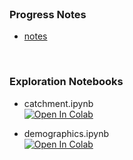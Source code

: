 <br>

### Progress Notes

* [notes](notes/notes.pdf)

<br>

### Exploration Notebooks

* catchment.ipynb<br>
  [![Open In Colab](https://colab.research.google.com/assets/colab-badge.svg)](https://colab.research.google.com/github/premodelling/infections/blob/develop/notebooks/explorations/catchment.ipynb)

* demographics.ipynb<br>
  [![Open In Colab](https://colab.research.google.com/assets/colab-badge.svg)](https://colab.research.google.com/github/premodelling/infections/blob/develop/notebooks/explorations/demographics.ipynb)

<br>
<br>

<br>
<br>

<br>
<br>

<br>
<br>